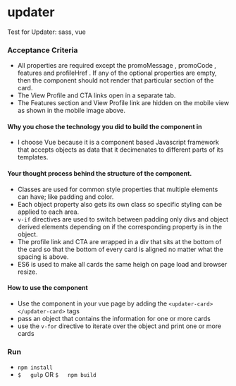 # updater
Test for Updater: sass, vue

### Acceptance Criteria
+ All properties are required except the  promoMessage ,  promoCode ,  features  and profileHref . If any of the optional properties are empty, then the component should not render that particular section of the card.
+ The  View Profile  and  CTA  links open in a separate tab.
+ The  Features  section and  View Profile  link are hidden on the mobile view as shown in
the mobile image above.

#### Why you chose the technology you did to build the component in
+ I choose Vue because it is a component based Javascript framework that accepts objects as data that it decimenates to different parts of its templates.

#### Your thought process behind the structure of the component.
+ Classes are used for common style properties that multiple elements can have; like padding and color.
+ Each object property also gets its own class so specific styling can be applied to each area.
+ `v-if` directives are used to switch between padding only divs and object derived elements depending on if the corresponding property is in the object.
+ The profile link and CTA are wrapped in a div that sits at the bottom of the card so that the bottom of every card is aligned no matter what the spacing is above.
+ ES6 is used to make all cards the same heigh on page load and browser resize.

#### How to use the component
+ Use the component in your vue page by adding the `<updater-card></updater-card>` tags
+ pass an object that contains the information for one or more cards
+ use the `v-for` directive to iterate over the object and print one or more cards

### Run
+ `npm install`
+ `$   gulp`
OR
`$   npm build`